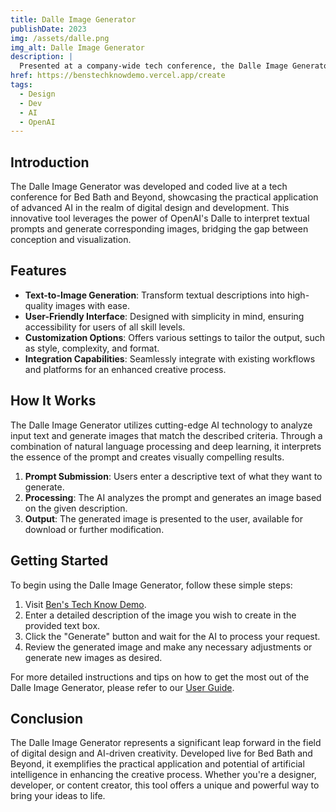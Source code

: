 ```yaml
---
title: Dalle Image Generator
publishDate: 2023
img: /assets/dalle.png
img_alt: Dalle Image Generator
description: |
  Presented at a company-wide tech conference, the Dalle Image Generator is a state-of-the-art application designed to streamline and enhance the creative process. Utilizing OpenAI's Dalle model, it empowers users to generate unique images based on textual descriptions, offering an invaluable tool for designers, developers, and content creators alike.
href: https://benstechknowdemo.vercel.app/create
tags:
  - Design
  - Dev
  - AI
  - OpenAI
---
```


## Introduction

The Dalle Image Generator was developed and coded live at a tech conference for Bed Bath and Beyond, showcasing the practical application of advanced AI in the realm of digital design and development. This innovative tool leverages the power of OpenAI's Dalle to interpret textual prompts and generate corresponding images, bridging the gap between conception and visualization.

## Features

- **Text-to-Image Generation**: Transform textual descriptions into high-quality images with ease.
- **User-Friendly Interface**: Designed with simplicity in mind, ensuring accessibility for users of all skill levels.
- **Customization Options**: Offers various settings to tailor the output, such as style, complexity, and format.
- **Integration Capabilities**: Seamlessly integrate with existing workflows and platforms for an enhanced creative process.

## How It Works

The Dalle Image Generator utilizes cutting-edge AI technology to analyze input text and generate images that match the described criteria. Through a combination of natural language processing and deep learning, it interprets the essence of the prompt and creates visually compelling results.

1. **Prompt Submission**: Users enter a descriptive text of what they want to generate.
2. **Processing**: The AI analyzes the prompt and generates an image based on the given description.
3. **Output**: The generated image is presented to the user, available for download or further modification.

## Getting Started

To begin using the Dalle Image Generator, follow these simple steps:

1. Visit [Ben's Tech Know Demo](https://benstechknowdemo.vercel.app/create).
2. Enter a detailed description of the image you wish to create in the provided text box.
3. Click the "Generate" button and wait for the AI to process your request.
4. Review the generated image and make any necessary adjustments or generate new images as desired.

For more detailed instructions and tips on how to get the most out of the Dalle Image Generator, please refer to our [User Guide](#).

## Conclusion

The Dalle Image Generator represents a significant leap forward in the field of digital design and AI-driven creativity. Developed live for Bed Bath and Beyond, it exemplifies the practical application and potential of artificial intelligence in enhancing the creative process. Whether you're a designer, developer, or content creator, this tool offers a unique and powerful way to bring your ideas to life.
